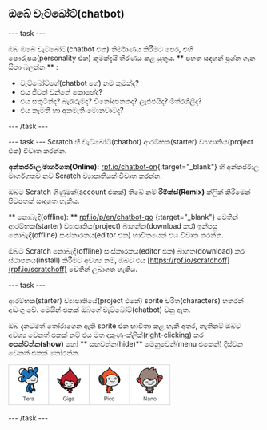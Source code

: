 ## ඔබේ චැට්බෝට්(chatbot)

\--- task \---

ඔබ ඔබේ චැට්බෝට්(chatbot එක) නිර්මාණය කිරීමට පෙර, එහි පෞරුෂය(personality එක) කුමක්දැයි තීරණය කළ යුතුය. ** පහත සඳහන් ප්‍රශ්න ගැන සිතා බලන්න ** :

+ චැට්බෝට්ගේ(chatbot ගේ) නම කුමක්ද?
+ එය ජීවත් වන්නේ කොහේද?
+ එය සතුටින්ද? බැරෑරුම්ද? විනෝදජනකද? ලැජ්ජයිද? මිත්රශීලීද?
+ එය කැමති හා අකමැති මොනවාටද?

\--- /task \---

\--- task \--- Scratch හි චැට්බෝට්(chatbot) ආරම්භක(starter) ව්‍යාපෘතිය(project එක) විවෘත කරන්න.

**අන්තර්ජාල මාර්ගගත(Online):** [rpf.io/chatbot-on](http://rpf.io/chatbot-on){:target="_blank"} හි අන්තර්ජාල මාර්ගගතව නව Scratch ව්‍යාපෘතියක් විවෘත කරන්න.

ඔබට Scratch ගිණුමක්(account එකක්) තිබේ නම් **රීමික්ස්(Remix)** ක්ලික් කිරීමෙන් පිටපතක් සාදාගත හැකිය.

** නොබැඳි(offline): ** [rpf.io/p/en/chatbot-go](http://rpf.io/p/en/chatbot-go) {:target="_blank"} වෙතින් ආරම්භක(starter) ව්‍යාපෘතිය(project) බාගන්න(download කර) ඉන්පසු නොබැඳි(offline) සංස්කාරකය(editor එක) භාවිතයෙන් එය විවෘත කරන්න.

ඔබට Scratch නොබැඳි(offline) සංස්කාරකය(editor එක) බාගත(download) කර ස්ථාපනය(install) කිරීමට අවශ්‍ය නම්, ඔබට එය [https://rpf.io/scratchoff](rpf.io/scratchoff) වෙතින් ලබාගත හැකිය.

\--- task \---

ආරම්භක(starter) ව්‍යාපෘතියේ(project එකේ) sprite චරිත(characters) හතරක් අඩංගු වේ. මෙයින් එකක් ඔබගේ චැට්බෝට්(chatbot) වනු ඇත.

ඔබ දැනටමත් තෝරාගෙන ඇති sprite එක භාවිතා කළ හැකි අතර, නැතිනම් ඔබට අවශ්‍ය වෙනත් එකක් නම් එය මත දකුණු-ක්ලික්(right-clicking) කර **පෙන්වන්න(show)** හෝ ** සඟවන්න(hide)** මෙනුවෙන්(menu එකෙන්) දිස්වන වෙනත් එකක් තෝරන්න.

![චරිතයක් තෝරන්න](images/chatbot-characters.png)

\--- /task \---
